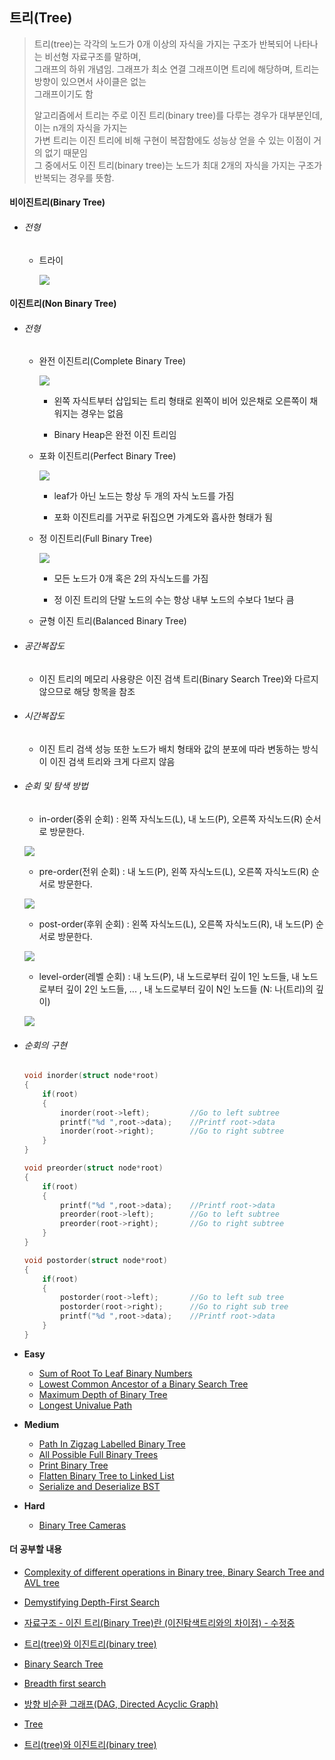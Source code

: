 ## 트리(Tree)

> 트리(tree)는 각각의 노드가 0개 이상의 자식을 가지는 구조가 반복되어 나타나는 비선형 자료구조를 말하며,  
> 그래프의 하위 개념임. 그래프가 최소 연결 그래프이면 트리에 해당하며, 트리는 방향이 있으면서 사이클은 없는  
> 그래프이기도 함
>     
> 알고리즘에서 트리는 주로 이진 트리(binary tree)를 다루는 경우가 대부분인데, 이는 n개의 자식을 가지는   
> 가변 트리는 이진 트리에 비해 구현이 복잡함에도 성능상 얻을 수 있는 이점이 거의 없기 때문임  
> 그 중에서도 이진 트리(binary tree)는 노드가 최대 2개의 자식을 가지는 구조가 반복되는 경우를 뜻함.
> 

#### 비이진트리(Binary Tree)

* ###### 전형

    * 트라이
    
         ![](./_img/trie.png)

#### 이진트리(Non Binary Tree)

* ###### 전형

    * 완전 이진트리(Complete Binary Tree)
    
         ![](./_img/complete_binary_tree.png)
    
        * 왼쪽 자식트부터 삽입되는 트리 형태로 왼쪽이 비어 있은채로 오른쪽이 채워지는 경우는 없음
        
        * Binary Heap은 완전 이진 트리임
    
    * 포화 이진트리(Perfect Binary Tree)
        
        ![](./_img/perfect_binary_tree.jpeg)
    
        * leaf가 아닌 노드는 항상 두 개의 자식 노드를 가짐
    
        * 포화 이진트리를 거꾸로 뒤집으면 가계도와 흡사한 형태가 됨
    
    * 정 이진트리(Full Binary Tree)
    
        ![](./_img/full_binary_tree.png)
    
        * 모든 노드가 0개 혹은 2의 자식노드를 가짐
        
        * 정 이진 트리의 단말 노드의 수는 항상 내부 노드의 수보다 1보다 큼
    
    * 균형 이진 트리(Balanced Binary Tree)
    

* ###### 공간복잡도

    * 이진 트리의 메모리 사용량은 이진 검색 트리(Binary Search Tree)와 다르지 않으므로 해당 항목을 참조

* ###### 시간복잡도

    * 이진 트리 검색 성능 또한 노드가 배치 형태와 값의 분포에 따라 변동하는 방식이 이진 검색 트리와 크게 다르지 않음

* ###### 순회 및 탐색 방법

    * in-order(중위 순회) : 왼쪽 자식노드(L), 내 노드(P), 오른쪽 자식노드(R) 순서로 방문한다.

    ![](./in.png)

    * pre-order(전위 순회) : 내 노드(P), 왼쪽 자식노드(L), 오른쪽 자식노드(R) 순서로 방문한다.

    ![](./pre.png)

    * post-order(후위 순회) : 왼쪽 자식노드(L), 오른쪽 자식노드(R), 내 노드(P) 순서로 방문한다.

    ![](./post.png)

    * level-order(레벨 순회) : 내 노드(P), 내 노드로부터 깊이 1인 노드들, 내 노드로부터 깊이 2인 노드들, ... , 내 노드로부터 깊이 N인 노드들 (N: 나(트리)의 깊이)

    ![](./bfs.png)

* ###### 순회의 구현

    ```c
    void inorder(struct node*root)
    {
        if(root)
        {
            inorder(root->left);         //Go to left subtree
            printf("%d ",root->data);    //Printf root->data
            inorder(root->right);        //Go to right subtree
        }
    }

    void preorder(struct node*root)
    {
        if(root)
        {
            printf("%d ",root->data);    //Printf root->data
            preorder(root->left);        //Go to left subtree
            preorder(root->right);       //Go to right subtree
        }
    }

    void postorder(struct node*root)
    {
        if(root)
        {
            postorder(root->left);       //Go to left sub tree
            postorder(root->right);      //Go to right sub tree
            printf("%d ",root->data);    //Printf root->data
        }
    }
    ```

* __Easy__
    * [Sum of Root To Leaf Binary Numbers](https://leetcode.com/problems/sum-of-root-to-leaf-binary-numbers/)
    * [Lowest Common Ancestor of a Binary Search Tree](https://leetcode.com/problems/lowest-common-ancestor-of-a-binary-search-tree/)
    * [Maximum Depth of Binary Tree](https://leetcode.com/problems/maximum-depth-of-binary-tree/)
    * [Longest Univalue Path](https://leetcode.com/problems/longest-univalue-path/)

* __Medium__
    * [Path In Zigzag Labelled Binary Tree](https://leetcode.com/problems/path-in-zigzag-labelled-binary-tree/)
    * [All Possible Full Binary Trees](https://leetcode.com/problems/all-possible-full-binary-trees/)
    * [Print Binary Tree](https://leetcode.com/problems/print-binary-tree/)
    * [Flatten Binary Tree to Linked List](https://leetcode.com/problems/flatten-binary-tree-to-linked-list/)
    * [Serialize and Deserialize BST](https://leetcode.com/problems/serialize-and-deserialize-bst/)

* __Hard__
    * [Binary Tree Cameras](https://leetcode.com/problems/binary-tree-cameras/)

#### 더 공부할 내용

* [Complexity of different operations in Binary tree, Binary Search Tree and AVL tree](https://www.geeksforgeeks.org/complexity-different-operations-binary-tree-binary-search-tree-avl-tree/)

* [Demystifying Depth-First Search](https://medium.com/basecs/demystifying-depth-first-search-a7c14cccf056)

* [자료구조 - 이진 트리(Binary Tree)란 (이진탐색트리와의 차이점) - 수정중](https://galid1.tistory.com/176)

* [트리(tree)와 이진트리(binary tree)](https://ratsgo.github.io/data%20structure&algorithm/2017/10/21/tree/)

* [Binary Search Tree](https://www.hackerearth.com/practice/data-structures/trees/binary-search-tree/tutorial/)

* [Breadth first search](https://www.programiz.com/dsa/graph-bfs)

* [방향 비순환 그래프(DAG, Directed Acyclic Graph)](https://jackpot53.tistory.com/84)

* [Tree](https://www.interviewcake.com/concept/java/tree)

* [트리(tree)와 이진트리(binary tree)](https://ratsgo.github.io/data%20structure&algorithm/2017/10/21/tree/)